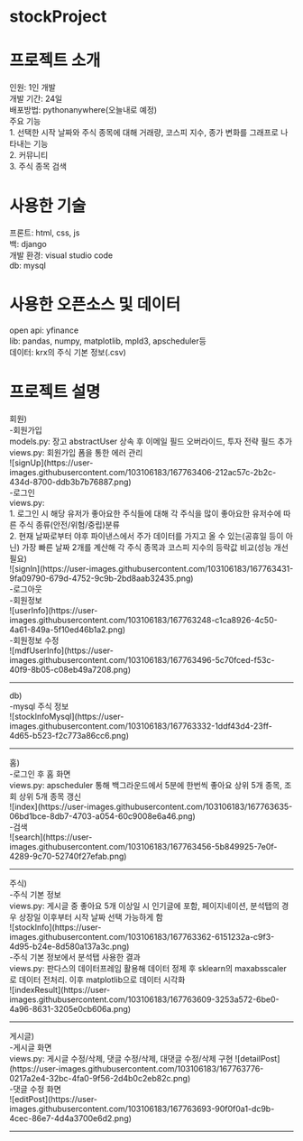 # stockProject

<h1> 프로젝트 소개</h1>
인원: 1인 개발<br>
개발 기간: 24일<br>
배포방법: pythonanywhere(오늘내로 예정)<br>
주요 기능<br>
 1. 선택한 시작 날짜와 주식 종목에 대해 거래량, 코스피 지수, 종가 변화를 그래프로 나타내는 기능<br>
 2. 커뮤니티<br>
 3. 주식 종목 검색

<h1> 사용한 기술</h1>
프론트: html, css, js<br>
백: django<br>
개발 환경: visual studio code<br>
db: mysql<br>

<h1> 사용한 오픈소스 및 데이터</h1>
open api: yfinance<br>
lib: pandas, numpy, matplotlib, mpld3, apscheduler등<br>
데이터: krx의 주식 기본 정보(.csv)<br>

<h1>프로젝트 설명</h1>
회원)<br>
-회원가입<br>
models.py: 장고 abstractUser 상속 후 이메일 필드 오버라이드, 투자 전략 필드 추가<br>
views.py: 회원가입 폼을 통한 에러 관리<br>
![signUp](https://user-images.githubusercontent.com/103106183/167763406-212ac57c-2b2c-434d-8700-ddb3b7b76887.png)<br>
-로그인<br>
views.py: <br>
1. 로그인 시 해당 유저가 좋아요한 주식들에 대해 각 주식을 많이 좋아요한 유저수에 따른 주식 종류(안전/위험/중립)분류<br>
2. 현재 날짜로부터 야후 파이낸스에서 주가 데이터를 가지고 올 수 있는(공휴일 등이 아닌) 가장 빠른 날짜 2개를 계산해 각 주식 종목과 코스피 지수의 등락값 비교(성능 개선 필요)<br>
![signIn](https://user-images.githubusercontent.com/103106183/167763431-9fa09790-679d-4752-9c9b-2bd8aab32435.png)<br>
-로그아웃<br>
-회원정보<br>
![userInfo](https://user-images.githubusercontent.com/103106183/167763248-c1ca8926-4c50-4a61-849a-5f10ed46b1a2.png)<br>
-회원정보 수정<br>
![mdfUserInfo](https://user-images.githubusercontent.com/103106183/167763496-5c70fced-f53c-40f9-8b05-c08eb49a7208.png)<hr>
db)<br>
-mysql 주식 정보<br>
![stockInfoMysql](https://user-images.githubusercontent.com/103106183/167763332-1ddf43d4-23ff-4d65-b523-f2c773a86cc6.png)<hr>
홈)<br>
-로그인 후 홈 화면<br>
views.py: apscheduler 통해 백그라운드에서 5분에 한번씩 좋아요 상위 5개 종목, 조회 상위 5개 종목 갱신<br>
![index](https://user-images.githubusercontent.com/103106183/167763635-06bd1bce-8db7-4703-a054-60c9008e6a46.png)<br>
-검색<br>
![search](https://user-images.githubusercontent.com/103106183/167763456-5b849925-7e0f-4289-9c70-52740f27efab.png)<hr>
주식)<br>
-주식 기본 정보<br>
views.py: 게시글 중 좋아요 5개 이상일 시 인기글에 포함, 페이지네이션, 분석탭의 경우 상장일 이후부터 시작 날짜 선택 가능하게 함<br>
![stockInfo](https://user-images.githubusercontent.com/103106183/167763362-6151232a-c9f3-4d95-b24e-8d580a137a3c.png)<br>
-주식 기본 정보에서 분석탭 사용한 결과<br>
views.py: 판다스의 데이터프레임 활용해 데이터 정제 후 sklearn의 maxabsscaler로 데이터 전처리. 이후 matplotlib으로 데이터 시각화 <br>
![indexResult](https://user-images.githubusercontent.com/103106183/167763609-3253a572-6be0-4a96-8631-3205e0cb606a.png)<hr>
게시글)<br>
-게시글 화면<br>
views.py: 게시글 수정/삭제, 댓글 수정/삭제, 대댓글 수정/삭제 구현
![detailPost](https://user-images.githubusercontent.com/103106183/167763776-0217a2e4-32bc-4fa0-9f56-2d4b0c2eb82c.png)<br>
-댓글 수정 화면<br>
![editPost](https://user-images.githubusercontent.com/103106183/167763693-90f0f0a1-dc9b-4cec-86e7-4d4a3700e6d2.png)<hr>




